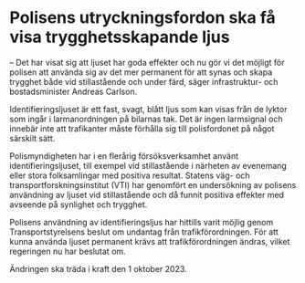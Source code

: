 # Polisens utryckningsfordon ska få visa trygghetsskapande ljus

– Det har visat sig att ljuset har goda effekter och nu gör vi det möjligt för polisen att använda sig av det mer permanent för att synas och skapa trygghet både vid stillastående och under färd, säger infrastruktur\- och bostadsminister Andreas Carlson.

Identifieringsljuset är ett fast, svagt, blått ljus som kan visas från de lyktor som ingår i larmanordningen på bilarnas tak. Det är ingen larmsignal och innebär inte att trafikanter måste förhålla sig till polisfordonet på något särskilt sätt.

Polismyndigheten har i en flerårig försöksverksamhet använt identifieringsljuset, till exempel vid stillastående i närheten av evenemang eller stora folksamlingar med positiva resultat. Statens väg\- och transportforskningsinstitut (VTI) har genomfört en undersökning av polisens användning av ljuset vid stillastående och då funnit positiva effekter med avseende på synlighet och trygghet.

Polisens användning av identifieringsljus har hittills varit möjlig genom Transportstyrelsens beslut om undantag från trafikförordningen. För att kunna använda ljuset permanent krävs att trafikförordningen ändras, vilket regeringen nu har beslutat om.

Ändringen ska träda i kraft den 1 oktober 2023\.
